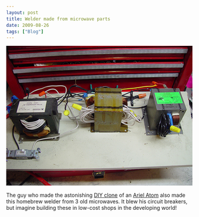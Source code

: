 ```yaml
---
layout: post
title: Welder made from microwave parts
date: 2009-08-26
tags: ["Blog"]
---
```


[![1580028383_821794bd55](1580028383_821794bd55.jpg "1580028383_821794bd55")](http://www.flickr.com/photos/25435483@N00/1580028383/)

The guy who made the astonishing [DIY clone](http://www.flickr.com/photos/25435483@N00) of an [Ariel Atom](http://arielatom.com/) also made this homebrew welder from 3 old microwaves. It blew his circuit breakers, but imagine building these in low-cost shops in the developing world!